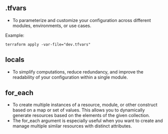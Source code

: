 ## .tfvars

* To parameterize and customize your configuration across different modules, environments, or use cases.

Example:
```
terraform apply -var-file="dev.tfvars"
```

## locals

* To simplify computations, reduce redundancy, and improve the readability of your configuration within a single module.

## for_each
* To create multiple instances of a resource, module, or other construct based on a map or set of values. This allows you to dynamically generate resources based on the elements of the given collection. 
* The for_each argument is especially useful when you want to create and manage multiple similar resources with distinct attributes.